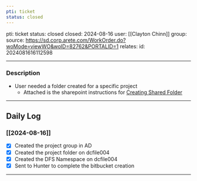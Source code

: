 ```yaml
---
pti: ticket
status: closed
---
```

pti: ticket 
status: closed
closed: 2024-08-16
user: [[Clayton Chinn]]
group: 
source: https://sd.corp.arete.com/WorkOrder.do?woMode=viewWO&woID=82762&PORTALID=1
relates: 
id: 2024081616112598

---
### Description
- User needed a folder created for a specific project
	- Attached is the sharepoint instructions for [Creating Shared Folder](https://aretecloud.sharepoint.us/sites/IT/Knowledge%20Base/How%20To%20-%20Create%20a%20Shared%20Folder.aspx)
---
## Daily Log
### [[2024-08-16]]
- [x] Created the project group in AD
- [x] Created the project folder on dcfile004
- [x] Created the DFS Namespace on dcfile004
- [x] Sent to Hunter to complete the bitbucket creation
---





